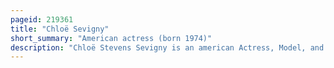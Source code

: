 ```yaml
---
pageid: 219361
title: "Chloë Sevigny"
short_summary: "American actress (born 1974)"
description: "Chloë Stevens Sevigny is an american Actress, Model, and Fashion Designer. Known for her Work in independent Films, often appearing in controversial or experimental Features, Sevigny is the Recipient of several Accolades, including a Golden Globe Award, a Satellite Award, an Independent Spirit Award, as well as Nominations for an Academy Award and three Screen Actors Guild Awards. She also has a Career in Fashion Design Concurrent with her acting Work. Over the Years her alternative Style Sense has earned her a Reputation as a Style Icon."
---
```

